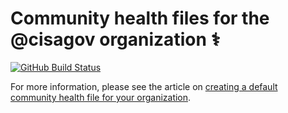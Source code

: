 # Community health files for the @cisagov organization ⚕️

[![GitHub Build Status](https://github.com/cisagov/.github/workflows/build/badge.svg)](https://github.com/cisagov/.github/actions)

For more information, please see the article on
[creating a default community health file for your organization](https://help.github.com/en/articles/creating-a-default-community-health-file-for-your-organization).
